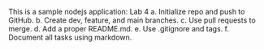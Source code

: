 This is a sample nodejs application: Lab 4
a. Initialize repo and push to GitHub. 
b. Create dev, feature, and main branches. 
c. Use pull requests to merge.
d. Add a proper README.md. 
e. Use .gitignore and tags. 
f. Document all tasks using markdown.